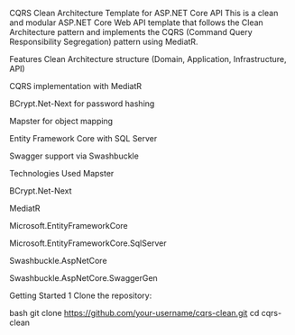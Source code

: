CQRS Clean Architecture Template for ASP.NET Core API
This is a clean and modular ASP.NET Core Web API template that follows the Clean Architecture pattern and implements the CQRS (Command Query Responsibility Segregation) pattern using MediatR.

Features
Clean Architecture structure (Domain, Application, Infrastructure, API)

CQRS implementation with MediatR

BCrypt.Net-Next for password hashing

Mapster for object mapping

Entity Framework Core with SQL Server

Swagger support via Swashbuckle

Technologies Used
Mapster

BCrypt.Net-Next

MediatR

Microsoft.EntityFrameworkCore

Microsoft.EntityFrameworkCore.SqlServer

Swashbuckle.AspNetCore

Swashbuckle.AspNetCore.SwaggerGen

Getting Started
1 Clone the repository:

bash
git clone https://github.com/your-username/cqrs-clean.git
cd cqrs-clean



